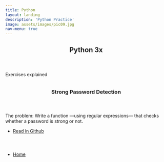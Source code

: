 ```yaml
---
title: Python
layout: landing
description: 'Python Practice'
image: assets/images/pic09.jpg
nav-menu: true
---
```


<!-- Main -->
<div id="main">

<!-- One -->
<section id="one">
	<div class="inner">
		<header class="major">
			<h2>Python 3x </h2>
		</header>
		<p> Exercises explained </p>
	</div>
</section>

<!-- Two -->
<section id="two" class="spotlights">
	<section>
		<a href="https://github.com/caro-oviedo/Python-Code-Newbie/blob/master/password_detection_explained.md" class="image">
			<img src="{% link assets/images/pic09.jpg %}" alt="" data-position="center center" />
		</a>
		<div class="content">
			<div class="inner">
				<header class="major">
					<h3> Strong Password Detection</h3>
				</header>
				<p> The problem: Write a function —using regular expressions— that checks whether a password is strong or not.</p>
				<ul class="actions">
					<li><a href="https://github.com/caro-oviedo/Python-Code-Newbie/blob/master/password_detection_explained.md" class="button"> Read in Github</a></li>
				</ul>
			</div>
		</div>
	</section>
	
<!-- Three -->
<section id="three">
	<div class="inner">
		<header class="major">
			<h2> </h2>
		</header>
		<p> </p>
		<ul class="actions">
			<li><a href="https://caro-oviedo.github.io/blog/" class="button next"> Home </a></li>
		</ul>
	</div>
</section>


